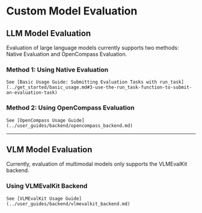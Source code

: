 # Custom Model Evaluation

## LLM Model Evaluation
Evaluation of large language models currently supports two methods: Native Evaluation and OpenCompass Evaluation.

### Method 1: Using Native Evaluation
```{seealso}
See [Basic Usage Guide: Submitting Evaluation Tasks with run_task](../get_started/basic_usage.md#3-use-the-run_task-function-to-submit-an-evaluation-task)
```

### Method 2: Using OpenCompass Evaluation
```{seealso}
See [OpenCompass Usage Guide](../user_guides/backend/opencompass_backend.md)
```
-----
## VLM Model Evaluation
Currently, evaluation of multimodal models only supports the VLMEvalKit backend.

### Using VLMEvalKit Backend
```{seealso}
See [VLMEvalKit Usage Guide](../user_guides/backend/vlmevalkit_backend.md)
```